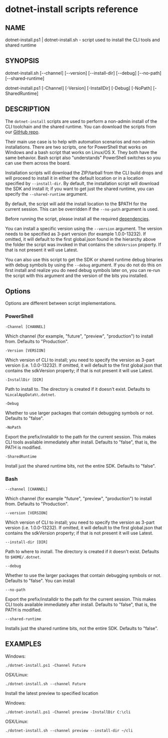 dotnet-install scripts reference
================================

## NAME
dotnet-install.ps1 | dotnet-install.sh - script used to install the CLI tools and shared runtime

## SYNOPSIS
dotnet-install.sh [--channel] [--version]
    [--install-dir] [--debug] [--no-path] 
    [--shared-runtime]

dotnet-install.ps1 [-Channel] [-Version]
    [-InstallDir] [-Debug] [-NoPath] 
    [-SharedRuntime]

## DESCRIPTION
The `dotnet-install` scripts are used to perform a non-admin install of the CLI toolchain and the shared runtime. You 
can download the scripts from our [GitHub repo](https://github.com/dotnet/cli/tree/rel/1.0.0/scripts/obtain). 

Their main use case is to help with automation scenarios and non-admin installations. There are two scripts, one for PowerShell 
that works on Windows and a bash script that works on Linux/OS X. They both have the same behavior. Bash script also 
"understands" PowerShell switches so you can use them across the board. 

Installation scripts will download the ZIP/tarball from the CLI build drops and will proceed to install it in either the 
default location or in a location specified by `--install-dir`. By default, the installation script 
will download the SDK and install it; if you want to get just the shared runtime, you can specify the `--shared-runtime`
argument. 

By default, the script will add the install location to the $PATH for the current session. This can be overridden if the 
`--no-path` argument is used. 

Before running the script, please install all the required [dependencies](https://github.com/dotnet/cli/tree/rel/1.0.0/Documentation/reqs.md).

You can install a specific version using the `--version` argument. The version needs to be specified as 3-part version 
(for example 1.0.0-13232). If omitted, it will default to the first global.json found in the hierarchy above the folder the script 
was invoked in that contains the `sdkVersion` property. If that is not present it will use Latest.

You can also use this script to get the SDK or shared runtime debug binaries with debug symbols by using the `--debug` 
argument. If you do not do this on first install and realize you do need debug symbols later on, you can re-run the 
script with this argument and the version of the bits you installed. 

## Options
Options are different between script implementations. 

### PowerShell
`-Channel [CHANNEL]`

Which channel (for example, "future", "preview", "production") to install from. Defaults to "Production".

`-Version [VERSION]`

Which version of CLI to install; you need to specify the version as 3-part version (i.e. 1.0.0-13232). If omitted, it will default to the first global.json that contains the sdkVersion property; if that is not present it will use Latest. 	

`-InstallDir [DIR]`

Path to install to. The directory is created if it doesn't exist. Defaults to `%LocalAppData%\.dotnet`.

`-Debug`

Whether to use larger packages that contain debugging symbols or not. Defaults to "false".	

`-NoPath`

Export the prefix/installdir to the path for the current session. This makes CLI tools available immediately after install. 
Defaults to "false", that is, the PATH is modified. 

`-SharedRuntime`

Install just the shared runtime bits, not the entire SDK. Defaults to "false".

### Bash
`--channel [CHANNEL]`

Which channel (for example "future", "preview", "production") to install from. Defaults to "Production".

`--version [VERSION]`

Which version of CLI to install; you need to specify the version as 3-part version (i.e. 1.0.0-13232). If omitted, it will default to the first global.json that contains the sdkVersion property; if that is not present it will use Latest. 	

`--install-dir [DIR]`

Path to where to install. The directory is created if it doesn't exist. Defaults to `$HOME/.dotnet`.

`--debug`

Whether to use the larger packages that contain debugging symbols or not. Defaults to "false". You can install 

`--no-path`

Export the prefix/installdir to the path for the current session. This makes CLI tools available immediately after install. 
Defaults to "false", that is, the PATH is modified. 

`--shared-runtime`

Installs just the shared runtime bits, not the entire SDK. Defaults to "false".

## EXAMPLES

Windows:

```
./dotnet-install.ps1 -Channel Future
```

OSX/Linux:

```
./dotnet-install.sh --channel Future
```

Install the latest preview to specified location

Windows:

```
./dotnet-install.ps1 -Channel preview -InstallDir C:\cli
```

OSX/Linux:

```
./dotnet-install.sh --channel preview --install-dir ~/cli
```

